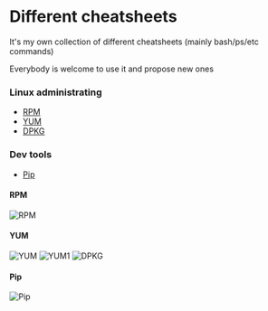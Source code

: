 # Different cheatsheets

It's my own collection of different cheatsheets (mainly bash/ps/etc commands)

Everybody is welcome to use it and propose new ones

### Linux administrating

- [RPM](#RPM)
- [YUM](#YUM)
- [DPKG](#DPKG)

### Dev tools

- [Pip](#Pip)

#### RPM
![RPM](https://github.com/SvyatoslavFedynyak/cheatsheets/blob/master/files/rpm.jpg)

#### YUM
![YUM](https://github.com/SvyatoslavFedynyak/cheatsheets/blob/master/files/yum.png)
![YUM1](https://github.com/SvyatoslavFedynyak/cheatsheets/blob/master/files/yum1.png)
![DPKG](https://github.com/SvyatoslavFedynyak/cheatsheets/blob/master/files/deb.jpg)

#### Pip
![Pip](https://github.com/SvyatoslavFedynyak/cheatsheets/blob/master/files/pip.jpg)

